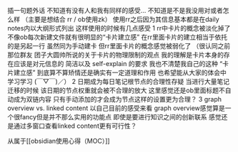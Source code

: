 插一句题外话 不知道有没有人和我有同样的感受… 不知道是不是我没用对或者怎么样 （主要是想结合 rr / ob使用zk）
使用rr之后因为其信息基本都是在daily notes内以大纲形式列出 这样使用的时候有几点感受
1 rr中卡片的概念被淡化掉了
不像ob每次新建文件就有很明显的“卡片建立感” 在rr里面卡片的建立相当于依托的是另起一行 虽然同为手动建卡 但rr里面卡片的概念感觉被弱化了 （很认同之前那位群友 团子大圆帅所说的关于卡片的物理限制的观点 我的理解是卡片本身的存在应该是对元信息的 简洁以及 self-explain 的要求 我也不清楚我自己的这种 “卡片建立感” 到底算不算矫情还是确实有一定道理和作用 也希望能从大家的体会中学习学习 (￣▽￣)／）
2 日期成为每日笔记根节点的合理性存疑 当进行大量笔记迁移的时候 该日期的节点权重就会被不合理的放大 这里感觉还是ob里面标题不自动成为双链内容 只有手动添加的才会成为节点这样的设置更为合理？
3 graph overview vs. linked content 
以自己目前的感受来看 graph overview感觉算是一个很fancy但是并不那么实用的功能点 即使是要进行知识之间的创新联系 感觉还是通过多窗口查看linked content更有可行性？ 


从属于[[obsidian使用心得（MOC）]]